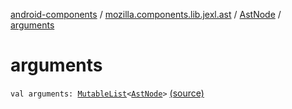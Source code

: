 [android-components](../../index.md) / [mozilla.components.lib.jexl.ast](../index.md) / [AstNode](index.md) / [arguments](./arguments.md)

# arguments

`val arguments: `[`MutableList`](https://kotlinlang.org/api/latest/jvm/stdlib/kotlin.collections/-mutable-list/index.html)`<`[`AstNode`](index.md)`>` [(source)](https://github.com/mozilla-mobile/android-components/blob/master/components/lib/jexl/src/main/java/mozilla/components/lib/jexl/ast/AstNode.kt#L27)